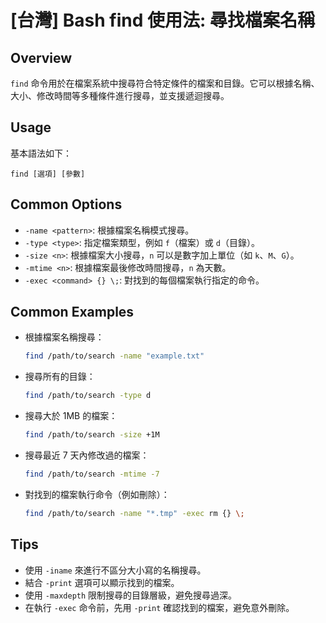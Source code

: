 # [台灣] Bash find 使用法: 尋找檔案名稱

## Overview
`find` 命令用於在檔案系統中搜尋符合特定條件的檔案和目錄。它可以根據名稱、大小、修改時間等多種條件進行搜尋，並支援遞迴搜尋。

## Usage
基本語法如下：
```
find [選項] [參數]
```

## Common Options
- `-name <pattern>`: 根據檔案名稱模式搜尋。
- `-type <type>`: 指定檔案類型，例如 `f`（檔案）或 `d`（目錄）。
- `-size <n>`: 根據檔案大小搜尋，`n` 可以是數字加上單位（如 `k`、`M`、`G`）。
- `-mtime <n>`: 根據檔案最後修改時間搜尋，`n` 為天數。
- `-exec <command> {} \;`: 對找到的每個檔案執行指定的命令。

## Common Examples
- 根據檔案名稱搜尋：
  ```bash
  find /path/to/search -name "example.txt"
  ```

- 搜尋所有的目錄：
  ```bash
  find /path/to/search -type d
  ```

- 搜尋大於 1MB 的檔案：
  ```bash
  find /path/to/search -size +1M
  ```

- 搜尋最近 7 天內修改過的檔案：
  ```bash
  find /path/to/search -mtime -7
  ```

- 對找到的檔案執行命令（例如刪除）：
  ```bash
  find /path/to/search -name "*.tmp" -exec rm {} \;
  ```

## Tips
- 使用 `-iname` 來進行不區分大小寫的名稱搜尋。
- 結合 `-print` 選項可以顯示找到的檔案。
- 使用 `-maxdepth` 限制搜尋的目錄層級，避免搜尋過深。
- 在執行 `-exec` 命令前，先用 `-print` 確認找到的檔案，避免意外刪除。